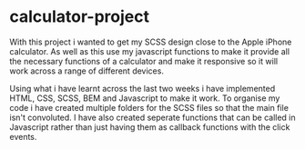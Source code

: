 # calculator-project


With this project i wanted to get my SCSS design close to the Apple iPhone calculator. As well as this use my javascript functions to make it provide all the necessary functions of a calculator and make it responsive so it will work across a range of different devices. 

Using what i have learnt across the last two weeks i have implemented HTML, CSS, SCSS, BEM and Javascript to make it work. To organise my code i have created multiple folders for the SCSS files so that the main file isn't convoluted. I have also created seperate functions that can be called in Javascript rather than just having them as callback functions with the click events. 

